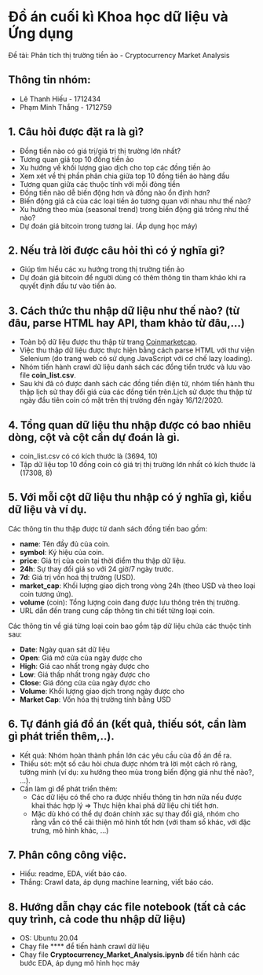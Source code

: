# Đồ án cuối kì Khoa học dữ liệu và Ứng dụng
Đề tài: Phân tích thị trường tiền ảo - Cryptocurrency Market Analysis

## Thông tin nhóm:
- Lê Thanh Hiếu - 1712434
- Phạm Minh Thắng - 1712759

## 1. Câu hỏi được đặt ra là gì?
- Đồng tiền nào có giá trị/giá trị thị trường lớn nhất?
- Tương quan giá top 10 đồng tiền ảo
- Xu hướng về khối lượng giao dịch cho top các đồng tiền ảo
- Xem xét về thị phần phân chia giữa top 10 đồng tiền ảo hàng đầu
- Tương quan giữa các thuộc tính với mỗi đòng tiền
- Đồng tiền nào dễ biến động hơn và đồng nào ổn định hơn?
- Biến động giá cả của các loại tiền ảo tương quan với nhau như thế nào?
- Xu hướng theo mùa (seasonal trend) trong biến động giá trông như thế nào?
- Dự đoán giá bitcoin trong tương lai. (Áp dụng học máy)

## 2. Nếu trả lời được câu hỏi thì có ý nghĩa gì?
- Giúp tìm hiểu các xu hướng trong thị trường tiền ảo
- Dự đoán giá bitcoin để người dùng có thêm thông tin tham khảo khi ra quyết định đầu tư vào tiền ảo.

## 3. Cách thức thu nhập dữ liệu như thế nào? (từ đâu, parse HTML hay API, tham khảo từ đâu,...)
- Toàn bộ dữ liệu được thu thập từ trang [Coinmarketcap](https://coinmarketcap.com).
- Việc thu thập dữ liệu được thực hiện bằng cách parse HTML với thư viện Selenium (do trang web có sử dụng JavaScript với cơ chế lazy loading).
- Nhóm tiến hành crawl dữ liệu danh sách các đồng tiền trước và lưu vào file **coin_list.csv**.
- Sau khi đã có được danh sách các đồng tiền điện tử, nhóm tiến hành thu thập lịch sử thay đổi giá của các đồng tiền trên.Lịch sử được thu thập từ ngày đầu tiên coin có mặt trên thị trường đến ngày 16/12/2020.

## 4. Tổng quan dữ liệu thu nhập được có bao nhiêu dòng, cột và cột cần dự đoán là gì.
- coin_list.csv có có kích thước là (3694, 10)
- Tập dữ liệu top 10 đồng coin có giá trị thị trường lớn nhất có kích thước là (17308, 8)

## 5. Với mỗi cột dữ liệu thu nhập có ý nghĩa gì, kiểu dữ liệu và ví dụ.
Các thông tin thu thập được từ danh sách đồng tiền bao gồm:
- **name**: Tên đầy đủ của coin.
- **symbol**: Ký hiệu của coin.
- **price**: Giá trị của coin tại thời điểm thu thập dữ liệu.
- **24h**: Sự thay đổi giá so với 24 giờ/7 ngày trước.
- **7d**: Giá trị vốn hoá thị trường (USD).
- **market_cap**: Khối lượng giao dịch trong vòng 24h (theo USD và theo loại coin tương ứng).
- **volume** (coin): Tổng lượng coin đang được lưu thông trên thị trường.
- URL dẫn đến trang cung cấp thông tin chi tiết từng loại coin.  

Các thông tin về giá từng loại coin bao gồm tập dữ liệu chứa các thuộc tính sau:
- **Date**: Ngày quan sát dữ liệu
- **Open**: Giá mở cửa của ngày được cho
- **High**: Giá cao nhất trong ngày được cho
- **Low**: Giá thấp nhất trong ngày được cho
- **Close**: Giá đóng cửa của ngày đựơc cho
- **Volume**: Khối lượng giao dịch trong ngày được cho
- **Market Cap**: Vốn hóa thị trường tính bằng USD

## 6. Tự đánh giá đồ án (kết quả, thiếu sót, cần làm gì phát triển thêm,..).
- Kết quả: Nhóm hoàn thành phần lớn các yêu cầu của đồ án đề ra.
- Thiếu sót: một số câu hỏi chưa được nhóm trả lời một cách rõ ràng, tường minh (ví dụ: xu hướng theo mùa trong biến động giá như thế nào?, ...).
- Cần làm gì để phát triển thêm:
    - Các dữ liệu có thể cho ra được nhiều thông tin hơn nữa nếu được khai thác hợp lý $\Rightarrow$ Thực hiện khai phá dữ liệu chi tiết hơn.
    - Mặc dù khó có thể dự đoán chính xác sự thay đổi giá, nhóm cho rằng vẫn có thể cải thiện mô hình tốt hơn (với tham số khác, với đặc trưng, mô hình khác, ...)

## 7. Phân công công việc.
- Hiếu: readme, EDA, viết báo cáo.
- Thắng: Crawl data, áp dụng machine learning, viết báo cáo.

## 8. Hướng dẫn chạy các file notebook (tất cả các quy trình, cả code thu nhập dữ liệu)
- OS: Ubuntu 20.04
- Chạy file **** để tiến hành crawl dữ liệu
- Chạy file **Cryptocurrency_Market_Analysis.ipynb** để tiến hành các bước EDA, áp dụng mô hình học máy